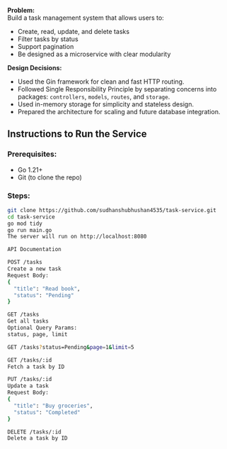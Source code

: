 **Problem:**  
Build a task management system that allows users to:
- Create, read, update, and delete tasks
- Filter tasks by status
- Support pagination
- Be designed as a microservice with clear modularity

**Design Decisions:**
- Used the Gin framework for clean and fast HTTP routing.
- Followed Single Responsibility Principle by separating concerns into packages: `controllers`, `models`, `routes`, and `storage`.
- Used in-memory storage for simplicity and stateless design.
- Prepared the architecture for scaling and future database integration.


##  Instructions to Run the Service

### Prerequisites:
- Go 1.21+
- Git (to clone the repo)

### Steps:
```bash
git clone https://github.com/sudhanshubhushan4535/task-service.git
cd task-service
go mod tidy
go run main.go
The server will run on http://localhost:8080

API Documentation

POST /tasks
Create a new task
Request Body:
{
  "title": "Read book",
  "status": "Pending"
}

GET /tasks
Get all tasks
Optional Query Params:
status, page, limit

GET /tasks?status=Pending&page=1&limit=5

GET /tasks/:id
Fetch a task by ID

PUT /tasks/:id
Update a task
Request Body:
{
  "title": "Buy groceries",
  "status": "Completed"
}

DELETE /tasks/:id
Delete a task by ID